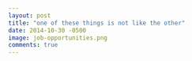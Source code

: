 ```yaml
---
layout: post
title: "one of these things is not like the other"
date: 2014-10-30 -0500
image: job-opportunities.png
comments: true
---
```



